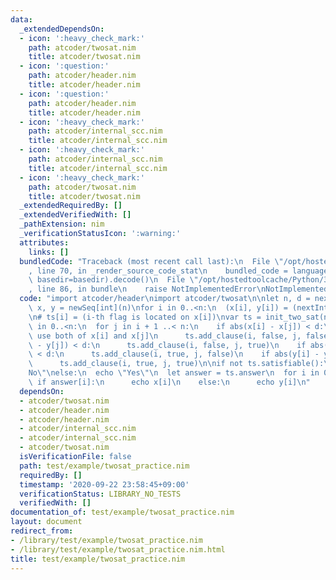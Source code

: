 ```yaml
---
data:
  _extendedDependsOn:
  - icon: ':heavy_check_mark:'
    path: atcoder/twosat.nim
    title: atcoder/twosat.nim
  - icon: ':question:'
    path: atcoder/header.nim
    title: atcoder/header.nim
  - icon: ':question:'
    path: atcoder/header.nim
    title: atcoder/header.nim
  - icon: ':heavy_check_mark:'
    path: atcoder/internal_scc.nim
    title: atcoder/internal_scc.nim
  - icon: ':heavy_check_mark:'
    path: atcoder/internal_scc.nim
    title: atcoder/internal_scc.nim
  - icon: ':heavy_check_mark:'
    path: atcoder/twosat.nim
    title: atcoder/twosat.nim
  _extendedRequiredBy: []
  _extendedVerifiedWith: []
  _pathExtension: nim
  _verificationStatusIcon: ':warning:'
  attributes:
    links: []
  bundledCode: "Traceback (most recent call last):\n  File \"/opt/hostedtoolcache/Python/3.8.5/x64/lib/python3.8/site-packages/onlinejudge_verify/documentation/build.py\"\
    , line 70, in _render_source_code_stat\n    bundled_code = language.bundle(stat.path,\
    \ basedir=basedir).decode()\n  File \"/opt/hostedtoolcache/Python/3.8.5/x64/lib/python3.8/site-packages/onlinejudge_verify/languages/nim.py\"\
    , line 86, in bundle\n    raise NotImplementedError\nNotImplementedError\n"
  code: "import atcoder/header\nimport atcoder/twosat\n\nlet n, d = nextInt()\nvar\
    \ x, y = newSeq[int](n)\nfor i in 0..<n:\n  (x[i], y[i]) = (nextInt(), nextInt())\n\
    \n# ts[i] = (i-th flag is located on x[i])\nvar ts = init_two_sat(n)\n\nfor i\
    \ in 0..<n:\n  for j in i + 1 ..< n:\n    if abs(x[i] - x[j]) < d:\n      # cannot\
    \ use both of x[i] and x[j]\n      ts.add_clause(i, false, j, false)\n    if abs(x[i]\
    \ - y[j]) < d:\n      ts.add_clause(i, false, j, true)\n    if abs(y[i] - x[j])\
    \ < d:\n      ts.add_clause(i, true, j, false)\n    if abs(y[i] - y[j]) < d:\n\
    \      ts.add_clause(i, true, j, true)\n\nif not ts.satisfiable():\n  echo \"\
    No\"\nelse:\n  echo \"Yes\"\n  let answer = ts.answer\n  for i in 0..<n:\n   \
    \ if answer[i]:\n      echo x[i]\n    else:\n      echo y[i]\n"
  dependsOn:
  - atcoder/twosat.nim
  - atcoder/header.nim
  - atcoder/header.nim
  - atcoder/internal_scc.nim
  - atcoder/internal_scc.nim
  - atcoder/twosat.nim
  isVerificationFile: false
  path: test/example/twosat_practice.nim
  requiredBy: []
  timestamp: '2020-09-22 23:58:45+09:00'
  verificationStatus: LIBRARY_NO_TESTS
  verifiedWith: []
documentation_of: test/example/twosat_practice.nim
layout: document
redirect_from:
- /library/test/example/twosat_practice.nim
- /library/test/example/twosat_practice.nim.html
title: test/example/twosat_practice.nim
---
```

